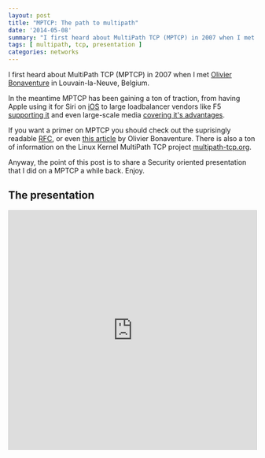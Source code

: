 ```yaml
---
layout: post
title: "MPTCP: The path to multipath"
date: '2014-05-08'
summary: "I first heard about MultiPath TCP (MPTCP) in 2007 when I met Olivier Bonaventure in Louvain-la-Neuve, Belgium. In the meantime MPTCP has been gaining a ton of traction..."
tags: [ multipath, tcp, presentation ]
categories: networks
---
```


I first heard about MultiPath TCP (MPTCP) in 2007 when I met [Olivier Bonaventure](http://perso.uclouvain.be/olivier.bonaventure/blog/html/index.html) in Louvain-la-Neuve, Belgium.

In the meantime MPTCP has been gaining a ton of traction, from having Apple using it for Siri on [iOS](http://www.networkworld.com/news/2013/091913-ios7-multipath-273995.html) to large loadbalancer vendors like F5 [supporting it](https://devcentral.f5.com/questions/is-mptcp-supported) and even large-scale media [covering it's advantages](http://arstechnica.com/apple/2013/09/multipath-tcp-lets-siri-seamlessly-switch-between-wi-fi-and-3glte/).

If you want a primer on MPTCP you should check out the suprisingly readable [RFC](http://tools.ietf.org/html/rfc6824), or even [this article](http://queue.acm.org/detail.cfm?id=2591369) by Olivier Bonaventure. There is also a ton of information on the Linux Kernel MultiPath TCP project [multipath-tcp.org](http://www.multipath-tcp.org/).

Anyway, the point of this post is to share a Security oriented presentation that I did on a MPTCP a while back. Enjoy.

## The presentation

<iframe src="https://www.slideshare.net/slideshow/embed_code/34457245" width="597" height="486" frameborder="0" marginwidth="0" marginheight="0" scrolling="no" style="border:1px solid #CCC; border-width:1px 1px 0; margin-bottom:5px; max-width: 100%;" allowfullscreen> </iframe> 